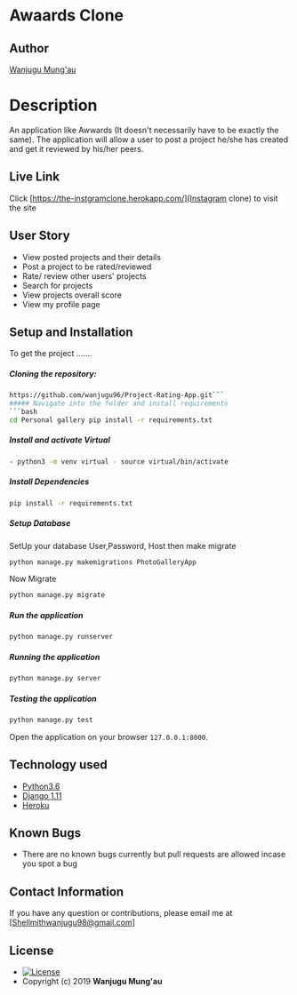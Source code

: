 # Awaards Clone
## Author  
  
[Wanjugu Mung'au](https://github.com/wanjugu96)  
  
# Description  
An application like Awwards (It doesn't necessarily have to be exactly the same). The application will allow a user to post a project he/she has created and get it reviewed by his/her peers.
##  Live Link  
 Click [https://the-instgramclone.herokapp.com/](Instagram clone)  to visit the site
  

## User Story  
  
* View posted projects and their details
* Post a project to be rated/reviewed
* Rate/ review other users' projects
* Search for projects 
* View projects overall score
* View my profile page
  

  
## Setup and Installation  
To get the project .......  
  
##### Cloning the repository:  
 ```bash 
https://github.com/wanjugu96/Project-Rating-App.git```
##### Navigate into the folder and install requirements  
 ```bash 
cd Personal gallery pip install -r requirements.txt 
```
##### Install and activate Virtual  
 ```bash 
- python3 -m venv virtual - source virtual/bin/activate  
```  
##### Install Dependencies  
 ```bash 
 pip install -r requirements.txt 
```  
 ##### Setup Database  
  SetUp your database User,Password, Host then make migrate  
 ```bash 
python manage.py makemigrations PhotoGalleryApp 
 ``` 
 Now Migrate  
 ```bash 
 python manage.py migrate 
```
##### Run the application  
 ```bash 
 python manage.py runserver 
``` 
##### Running the application  
 ```bash 
 python manage.py server 
```
##### Testing the application  
 ```bash 
 python manage.py test 
```
Open the application on your browser `127.0.0.1:8000`.  
  
  
## Technology used  
  
* [Python3.6](https://www.python.org/)  
* [Django 1.11](https://docs.djangoproject.com/en/2.2/)  
* [Heroku](https://heroku.com)  
  
  
## Known Bugs  
* There are no known bugs currently but pull requests are allowed incase you spot a bug  
  
## Contact Information   
If you have any question or contributions, please email me at [Shellmithwanjugu98@gmail.com]  
  
## License 

* [![License](https://img.shields.io/packagist/l/loopline-systems/closeio-api-wrapper.svg)](https://github.com/wanjugu96)  
* Copyright (c) 2019 **Wanjugu Mung'au**